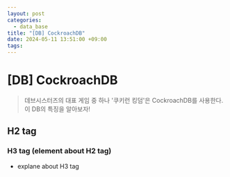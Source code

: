 ```yaml
---
layout: post
categories:
  - data_base
title: "[DB] CockroachDB"
date: 2024-05-11 13:51:00 +09:00
tags:
---
```

# \[DB] CockroachDB

>데브시스터즈의 대표 게임 중 하나 '쿠키런 킹덤'은 CockroachDB를 사용한다.\
>이 DB의 특징을 알아보자!

## H2 tag

### H3 tag (element about H2 tag)
- explane about H3 tag